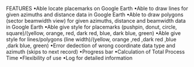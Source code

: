 FEATURES
•Able locate placemarks on Google Earth
•Able to draw lines for given azimuths and distance data in Google Earth
•Able to draw polygons (sector beamwidth view) for given azimuths, distance and beamwidth data in Google Earth
•Able give style for placemarks (pushpin, donut, circle, square)/(yellow, orange, red, dark red, blue, dark blue, green)
•Able give style for lines/polygons (line width)/(yellow, orange ,red ,dark red ,blue ,dark blue, green)
•Error dedection of wrong coordinate data type and azimuth (skips to next record)
•Progress bar
•Calculation of Total Process Time
•Flexibility of use
•Log for detailed information